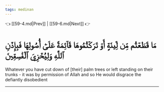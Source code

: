 ```yaml
---
tags: medinan
---
```


👈 [[59-4.md|Prev]] | [[59-6.md|Next]] 👉

# مَا قَطَعۡتُم مِّن لِّينَةٍ أَوۡ تَرَكۡتُمُوهَا قَآئِمَةً عَلَىٰٓ أُصُولِهَا فَبِإِذۡنِ ٱللَّهِ وَلِيُخۡزِيَ ٱلۡفَٰسِقِينَ

Whatever you have cut down of [their] palm trees or left standing on their trunks - it was by permission of Allah and so He would disgrace the defiantly disobedient

---

